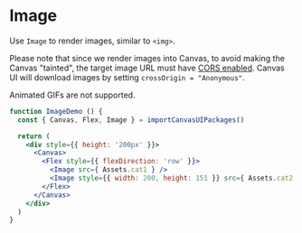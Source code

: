 # Image

Use `Image` to render images, similar to `<img>`.

Please note that since we render images into Canvas, to avoid making the Canvas "tainted", the target image URL must have [CORS enabled](https://developer.mozilla.org/en-US/docs/Web/HTML/CORS_enabled_image). Canvas UI will download images by setting `crossOrigin = "Anonymous"`.

Animated GIFs are not supported.

```jsx live
function ImageDemo () {
  const { Canvas, Flex, Image } = importCanvasUIPackages()

  return (
    <div style={{ height: '200px' }}>
      <Canvas>
        <Flex style={{ flexDirection: 'row' }}>
          <Image src={ Assets.cat1 } />
          <Image style={{ width: 200, height: 151 }} src={ Assets.cat2 } />
        </Flex>
      </Canvas>
    </div>
  )
}
```

